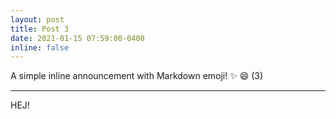 ```yaml
---
layout: post
title: Post 3
date: 2021-01-15 07:59:00-0400 
inline: false
---
```


A simple inline announcement with Markdown emoji! :sparkles: :smile: (3)

***

HEJ!